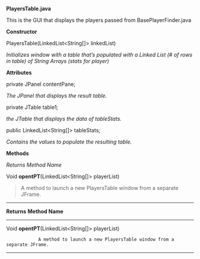 **PlayersTable.java**

This is the GUI that displays the players passed from
BasePlayerFinder.java

**Constructor**

PlayersTable(LinkedList&lt;String\[\]&gt; linkedList)

*Initializes window with a table that’s populated with a Linked List (\#
of rows in table) of String Arrays (stats for player)*

**Attributes**

private JPanel contentPane;

*The JPanel that displays the result table.*

private JTable table1;

*the JTable that displays the data of tableStats.*

public LinkedList&lt;String\[\]&gt; tableStats;

*Contains the values to populate the resulting table.*

**Methods**

*Returns* *Method Name*

Void **opentPT**(LinkedList&lt;String\[\]&gt; playerList)

> A method to launch a new PlayersTable window from a separate JFrame.

  ------------------------------------------------------------------------------------
  **Returns**   **Method Name**
  ------------- ----------------------------------------------------------------------
  Void          **opentPT**(LinkedList&lt;String\[\]&gt; playerList)
                
                A method to launch a new PlayersTable window from a separate JFrame.
  ------------------------------------------------------------------------------------
